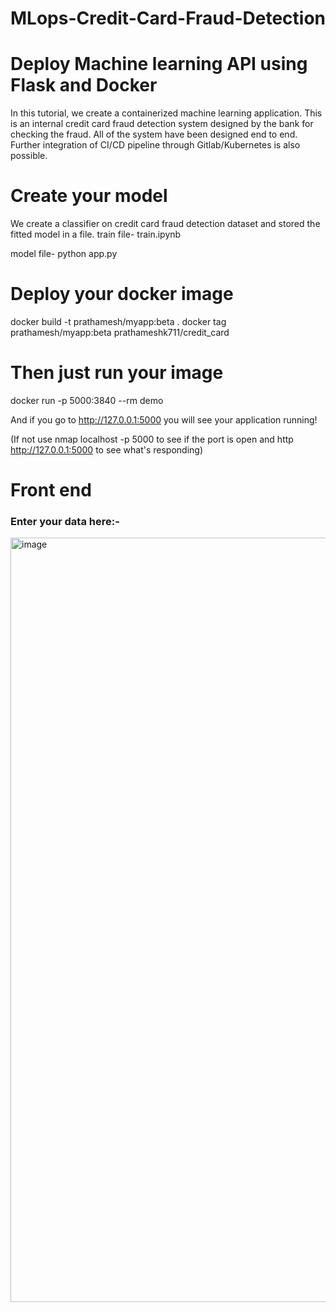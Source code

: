 # MLops-Credit-Card-Fraud-Detection
# Deploy Machine learning API using Flask and Docker

In this tutorial, we create a containerized machine learning application. This is an internal credit card fraud detection system designed by the bank for checking the fraud. All of the system have been designed end to end. Further integration of CI/CD pipeline through Gitlab/Kubernetes is also possible.

# Create your model
We create a classifier on credit card fraud detection dataset and stored the fitted model in a file.
train file- train.ipynb

model file- python app.py

# Deploy your docker image

docker build -t prathamesh/myapp:beta .
docker tag prathamesh/myapp:beta prathameshk711/credit_card

# Then just run your image
docker run -p 5000:3840 --rm demo

And if you go to http://127.0.0.1:5000 you will see your application running!

(If not use nmap localhost -p 5000 to see if the port is open and http http://127.0.0.1:5000 to see what's responding)

# Front end
### Enter your data here:- 
<img width="1223" alt="image" src="https://user-images.githubusercontent.com/89546195/211170690-67161632-3267-417c-8b6e-bbf3c4464f62.png">




